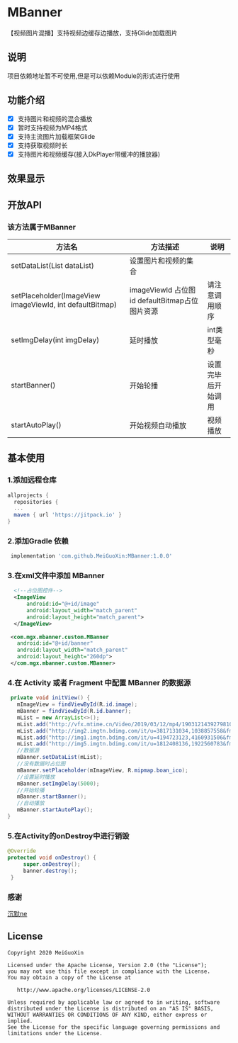 # MBanner
【视频图片混播】支持视频边缓存边播放，支持Glide加载图片
## 说明
项目依赖地址暂不可使用,但是可以依赖Module的形式进行使用
## 功能介绍
- [x] 支持图片和视频的混合播放
- [x] 暂时支持视频为MP4格式
- [x] 支持主流图片加载框架Glide
- [x] 支持获取视频时长
- [x] 支持图片和视频缓存(接入DkPlayer带缓冲的播放器)
	
## 效果显示

## 开放API
### 该方法属于MBanner
方法名  | 方法描述  | 说明
 ---- | ----- | ------  
 setDataList(List<String> dataList)  |设置图片和视频的集合
 setPlaceholder(ImageView imageViewId, int defaultBitmap)|imageViewId 占位图id  defaultBitmap占位图片资源|请注意调用顺序
 setImgDelay(int imgDelay)  | 延时播放 | int类型毫秒
 startBanner()  | 开始轮播 | 设置完毕后开始调用
 startAutoPlay() | 开始视频自动播放 | 视频播放
 
## 基本使用	
### 1.添加远程仓库
```groovy
allprojects {
  repositories {
  ...
  maven { url 'https://jitpack.io' }
}
```
### 2.添加Gradle 依赖
```groovy
 implementation 'com.github.MeiGuoXin:MBanner:1.0.0'
```
### 3.在xml文件中添加 MBanner
```xml
  <!--占位图控件-->
  <ImageView
      android:id="@+id/image"
      android:layout_width="match_parent"
      android:layout_height="match_parent">
  </ImageView>
	
 <com.mgx.mbanner.custom.MBanner
   android:id="@+id/banner"
   android:layout_width="match_parent"
   android:layout_height="260dp">
 </com.mgx.mbanner.custom.MBanner>
```
### 4.在 Activity 或者 Fragment 中配置 MBanner 的数据源
```java
 private void initView() {
   mImageView = findViewById(R.id.image);
   mBanner = findViewById(R.id.banner);
   mList = new ArrayList<>();
   mList.add("http://vfx.mtime.cn/Video/2019/03/12/mp4/190312143927981075.mp4");
   mList.add("http://img2.imgtn.bdimg.com/it/u=3817131034,1038857558&fm=27&gp=0.jpg");
   mList.add("http://img1.imgtn.bdimg.com/it/u=4194723123,4160931506&fm=200&gp=0.jpg");
   mList.add("http://img5.imgtn.bdimg.com/it/u=1812408136,1922560783&fm=27&gp=0.jpg");
   //数据源
   mBanner.setDataList(mList);
   //没有数据时占位图
   mBanner.setPlaceholder(mImageView, R.mipmap.boan_ico);
   //设置延时播放
   mBanner.setImgDelay(5000);
   //开始轮播
   mBanner.startBanner();
   //自动播放
   mBanner.startAutoPlay();
}
```
### 5.在Activity的onDestroy中进行销毁
```java 
@Override
protected void onDestroy() {
     super.onDestroy();
     banner.destroy();
 }
```
### 感谢
[沉默ne](https://blog.csdn.net/a598068693/article/details/80341099)
## License

	Copyright 2020 MeiGuoXin

    Licensed under the Apache License, Version 2.0 (the "License");
    you may not use this file except in compliance with the License.
    You may obtain a copy of the License at

       http://www.apache.org/licenses/LICENSE-2.0

    Unless required by applicable law or agreed to in writing, software
    distributed under the License is distributed on an "AS IS" BASIS,
    WITHOUT WARRANTIES OR CONDITIONS OF ANY KIND, either express or implied.
    See the License for the specific language governing permissions and
    limitations under the License.